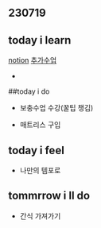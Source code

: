 ## 230719

## today i learn
[notion](https://glib-glitter-8ce.notion.site/SSAFY-Day-10-Python-2-8a89b0710e534e44852ae4f288b2c605?pvs=4)
[추가수업](https://glib-glitter-8ce.notion.site/SSAFY-Day-10-add-class-ee996b8dacd246a793574c3c54807858?pvs=4)

-

##today i do

- 보충수업 수강(꿀팁 챙김)

- 매트리스 구입

## today i feel

- 나만의 템포로

## tommrrow i ll do

- 간식 가져가기
